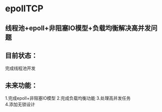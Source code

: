 # epollTCP
## 线程池+epoll+非阻塞IO模型+负载均衡解决高并发问题  
## 目前状态：
完成线程池开发  
## 未来功能：  
1.完成epoll+非阻塞IO模型 
2.完成负载均衡功能
3.处理高并发任务  
4.添加无锁设计  
